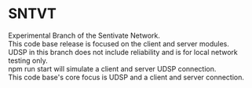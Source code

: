 # SNTVT
Experimental Branch of the Sentivate Network.  
This code base release is focused on the client and server modules.  
UDSP in this branch does not include reliability and is for local network testing only.  
npm run start will simulate a client and server UDSP connection.  
This code base's core focus is UDSP and a client and server connection.  

